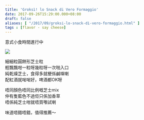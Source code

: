 ```yaml
---
title: 'Groksì! lo Snack di Vero Formaggio'
date: 2017-09-26T15:29:00.000+08:00
draft: false
aliases: [ "/2017/09/groksi-lo-snack-di-vero-formaggio.html" ]
tags : [flavor - say cheese]
---
```


意式小食時間進行中  

![](/images/groksiiformaggio.jpg)

細細粒圓餅形芝士粒  
輕飄飄咁一粒呀幾粒呀一次啪入口  
純乾燥芝士，食得多就梗係鹹㗎喇  
配紅酒就啱啱好，啤酒都OK呀  
  
唔同顏色唔同比例嘅芝士mix  
仲有隻藍色不過佢只係加香草  
唔係純芝士咁就唔買嚟試喇  
  
味道唔錯唔錯，值得推薦～
